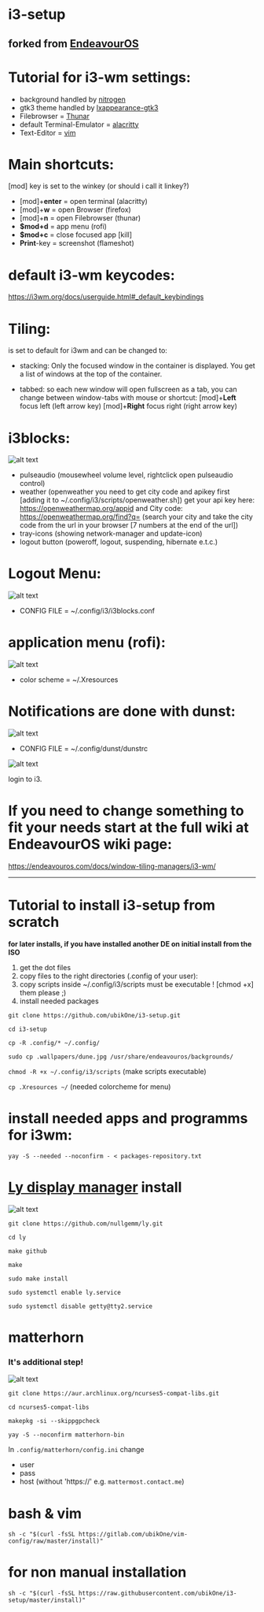 # i3-setup
## forked from [EndeavourOS](https://endeavouros.com)

# Tutorial for i3-wm settings:
* background handled by [nitrogen](https://wiki.archlinux.org/index.php/nitrogen)
* gtk3 theme handled by [lxappearance-gtk3](https://wiki.lxde.org/de/LXAppearance)
* Filebrowser = [Thunar](https://docs.xfce.org/xfce/thunar/start)
* default Terminal-Emulator = [alacritty](https://github.com/alacritty/alacritty)
* Text-Editor = [vim](https://www.vim.org/)

# Main shortcuts:
[mod] key is set to the winkey (or should i call it linkey?)

* [mod]+**enter** = open terminal (alacritty)
* [mod]+**w** =  open Browser (firefox)
* [mod]+**n** =  open Filebrowser (thunar)
* **$mod+d** =  app menu (rofi)
* **$mod+c** =  close focused app [kill]
* **Print**-key = screenshot (flameshot)

# default i3-wm keycodes: 
https://i3wm.org/docs/userguide.html#_default_keybindings

# Tiling:
is set to default for i3wm and can be changed to: 
* stacking:
Only the focused window in the container is displayed. You get a list of windows at the top of the container.

* tabbed:
so each new window will open fullscreen as a tab, you can change between window-tabs with mouse or shortcut:
[mod]+**Left** focus left (left arrow key)
[mod]+**Right** focus right (right arrow key)

# i3blocks:
![alt text](https://raw.githubusercontent.com/endeavouros-team/screenshots/master/bar.png "i3blocks")
* pulseaudio (mousewheel volume level, rightclick open pulseaudio control)
* weather (openweather you need to get city code and apikey first [adding it to ~/.config/i3/scripts/openweather.sh])
get your api key here: https://openweathermap.org/appid and City code: https://openweathermap.org/find?q= (search your city     and take the city code from the url in your browser [7 numbers at the end of the url])
* tray-icons (showing network-manager and update-icon)
* logout button (poweroff, logout, suspending, hibernate e.t.c.)

# Logout Menu:
![alt text](https://raw.githubusercontent.com/endeavouros-team/screenshots/master/logoutmenu.png "logout-menu")
* CONFIG FILE = ~/.config/i3/i3blocks.conf
# application menu (rofi):
![alt text](https://raw.githubusercontent.com/endeavouros-team/screenshots/master/menu.png "application-menu")
* color scheme = ~/.Xresources

# Notifications are done with dunst:
![alt text](https://raw.githubusercontent.com/endeavouros-team/screenshots/master/dunst-i3-enOS.png "dunst-notification")
* CONFIG FILE = ~/.config/dunst/dunstrc

![alt text](https://raw.githubusercontent.com/endeavouros-team/screenshots/master/endeavouros-i3-screenshot.png "i3-running")

login to i3.

# If you need to change something to fit your needs start at the full wiki at EndeavourOS wiki page:

https://endeavouros.com/docs/window-tiling-managers/i3-wm/

----

# Tutorial to install i3-setup from scratch 
**for later installs, if you have installed another DE on initial install from the ISO**

1. get the dot files
2. copy files to the right directories (.config of your user):
3. copy scripts inside ~/.config/i3/scripts must be executable ! [chmod +x] them please ;)
4. install needed packages

`git clone https://github.com/ubikOne/i3-setup.git`

`cd i3-setup`

`cp -R .config/* ~/.config/`

`sudo cp .wallpapers/dune.jpg /usr/share/endeavouros/backgrounds/`

`chmod -R +x ~/.config/i3/scripts` (make scripts executable)

`cp .Xresources ~/` (needed colorcheme for menu)

# install needed apps and programms for i3wm:

`yay -S --needed --noconfirm - < packages-repository.txt`

# [Ly display manager](https://github.com/nullgemm/ly) install
![alt text](https://raw.githubusercontent.com/ubikOne/i3-setup/master/.screenshot/ly_display_manager.png)

`git clone https://github.com/nullgemm/ly.git`

`cd ly`

`make github`

`make`

`sudo make install`

`sudo systemctl enable ly.service`

`sudo systemctl disable getty@tty2.service`

# matterhorn

### It's additional step!

![alt text](https://raw.githubusercontent.com/ubikOne/i3-setup/master/.screenshot/matterhorn.png)

`git clone https://aur.archlinux.org/ncurses5-compat-libs.git`

`cd ncurses5-compat-libs`

`makepkg -si --skippgpcheck`

`yay -S --noconfirm matterhorn-bin`

In `.config/matterhorn/config.ini` change
- user
- pass
- host (without 'https://' e.g. `mattermost.contact.me`)

# bash & vim 

`sh -c "$(curl -fsSL https://gitlab.com/ubikOne/vim-config/raw/master/install)"`

# for non manual installation 

`sh -c "$(curl -fsSL https://raw.githubusercontent.com/ubikOne/i3-setup/master/install)"`